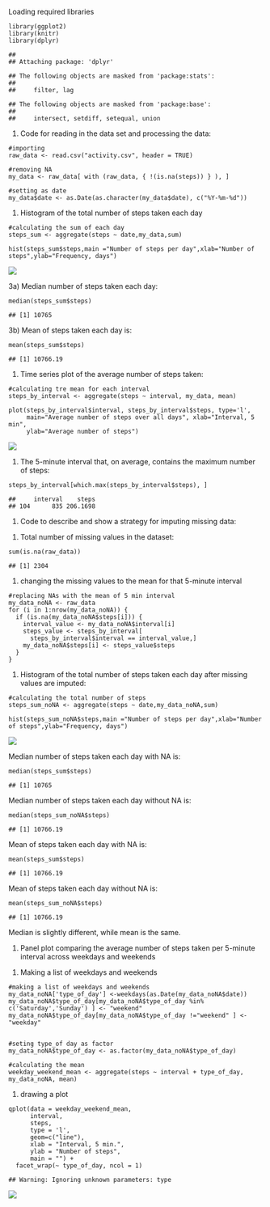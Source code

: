 Loading required libraries

    library(ggplot2)
    library(knitr)
    library(dplyr)

    ## 
    ## Attaching package: 'dplyr'

    ## The following objects are masked from 'package:stats':
    ## 
    ##     filter, lag

    ## The following objects are masked from 'package:base':
    ## 
    ##     intersect, setdiff, setequal, union

1.  Code for reading in the data set and processing the data:

<!-- -->

    #importing
    raw_data <- read.csv("activity.csv", header = TRUE)

    #removing NA
    my_data <- raw_data[ with (raw_data, { !(is.na(steps)) } ), ]

    #setting as date
    my_data$date <- as.Date(as.character(my_data$date), c("%Y-%m-%d"))

1.  Histogram of the total number of steps taken each day

<!-- -->

    #calculating the sum of each day
    steps_sum <- aggregate(steps ~ date,my_data,sum)

    hist(steps_sum$steps,main ="Number of steps per day",xlab="Number of steps",ylab="Frequency, days")

![](PA1_template_files/figure-markdown_strict/unnamed-chunk-3-1.png)

3a) Median number of steps taken each day:

    median(steps_sum$steps)

    ## [1] 10765

3b) Mean of steps taken each day is:

    mean(steps_sum$steps)

    ## [1] 10766.19

1.  Time series plot of the average number of steps taken:

<!-- -->

    #calculating tre mean for each interval
    steps_by_interval <- aggregate(steps ~ interval, my_data, mean)

    plot(steps_by_interval$interval, steps_by_interval$steps, type='l', 
         main="Average number of steps over all days", xlab="Interval, 5 min", 
         ylab="Average number of steps")

![](PA1_template_files/figure-markdown_strict/unnamed-chunk-6-1.png)

1.  The 5-minute interval that, on average, contains the maximum number
    of steps:

<!-- -->

    steps_by_interval[which.max(steps_by_interval$steps), ]

    ##     interval    steps
    ## 104      835 206.1698

1.  Code to describe and show a strategy for imputing missing data:

<!-- -->

1.  Total number of missing values in the dataset:

<!-- -->

    sum(is.na(raw_data))

    ## [1] 2304

1.  changing the missing values to the mean for that 5-minute interval

<!-- -->

    #replacing NAs with the mean of 5 min interval
    my_data_noNA <- raw_data
    for (i in 1:nrow(my_data_noNA)) {
      if (is.na(my_data_noNA$steps[i])) {
        interval_value <- my_data_noNA$interval[i]
        steps_value <- steps_by_interval[
          steps_by_interval$interval == interval_value,]
        my_data_noNA$steps[i] <- steps_value$steps
      }
    }

1.  Histogram of the total number of steps taken each day after missing
    values are imputed:

<!-- -->

    #calculating the total number of steps
    steps_sum_noNA <- aggregate(steps ~ date,my_data_noNA,sum)

    hist(steps_sum_noNA$steps,main ="Number of steps per day",xlab="Number of steps",ylab="Frequency, days")

![](PA1_template_files/figure-markdown_strict/unnamed-chunk-10-1.png)

Median number of steps taken each day with NA is:

    median(steps_sum$steps)

    ## [1] 10765

Median number of steps taken each day without NA is:

    median(steps_sum_noNA$steps)

    ## [1] 10766.19

Mean of steps taken each day with NA is:

    mean(steps_sum$steps)

    ## [1] 10766.19

Mean of steps taken each day without NA is:

    mean(steps_sum_noNA$steps)

    ## [1] 10766.19

Median is slightly different, while mean is the same.

1.  Panel plot comparing the average number of steps taken per 5-minute
    interval across weekdays and weekends

<!-- -->

1.  Making a list of weekdays and weekends

<!-- -->

    #making a list of weekdays and weekends
    my_data_noNA['type_of_day'] <-weekdays(as.Date(my_data_noNA$date))
    my_data_noNA$type_of_day[my_data_noNA$type_of_day %in% c('Saturday','Sunday') ] <- "weekend"
    my_data_noNA$type_of_day[my_data_noNA$type_of_day !="weekend" ] <- "weekday"


    #seting type_of day as factor
    my_data_noNA$type_of_day <- as.factor(my_data_noNA$type_of_day)

    #calculating the mean
    weekday_weekend_mean <- aggregate(steps ~ interval + type_of_day, my_data_noNA, mean)

1.  drawing a plot

<!-- -->

    qplot(data = weekday_weekend_mean, 
          interval, 
          steps, 
          type = 'l', 
          geom=c("line"),
          xlab = "Interval, 5 min.", 
          ylab = "Number of steps", 
          main = "") +
      facet_wrap(~ type_of_day, ncol = 1)

    ## Warning: Ignoring unknown parameters: type

![](PA1_template_files/figure-markdown_strict/unnamed-chunk-16-1.png)
